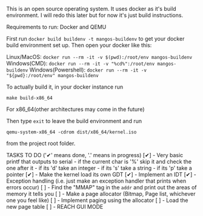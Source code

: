 This is an open source operating system. It uses docker as it's build environment. I will redo this later but for now it's just build instructions.

Requirements to run:
Docker and QEMU

First run
```docker build buildenv -t mangos-buildenv```
to get your docker build environment set up. Then open your docker like this:

Linux/MacOS:
```docker run --rm -it -v $(pwd):/root/env mangos-buildenv```
Windows(CMD):
```docker run --rm -it -v "%cd%":/root/env mangos-buildenv```
Windows(Powershell):
```docker run --rm -it -v "${pwd}:/root/env" mangos-buildenv```


To actually build it, in your docker instance run
    
```make build-x86_64```

For x86_64(other architectures may come in the future)

Then type `exit` to leave the build environment and run

```qemu-system-x86_64 -cdrom dist/x86_64/kernel.iso```

from the project root folder.

TASKS TO DO
('✔' means done, '.' means in progress)
[✔] - Very basic printf that outputs to serial 
    - if the current char is '%' skip it and check the one after it
       - if its 'd' take an integer
       - if its 's' take a string
       - if its 'p' take a pointer
[✔] - Make the kernel load its own GDT
[✔] - Implement an IDT
[✔] - Exception handling (i.e. just make an exception handler that prints when errors occur)
[ ] - Find the "MMAP" tag in the `addr` and print out the areas of memory it tells you
[ ] - Make a page allocator (Bitmap, Page list, whichever one you feel like)
[ ] - Implement paging using the allocator
[ ] - Load the new page table
[ ] - REACH GUI MODE